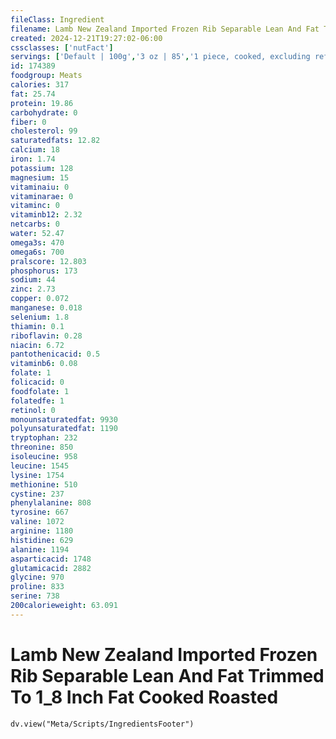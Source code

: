 ```yaml
---
fileClass: Ingredient
filename: Lamb New Zealand Imported Frozen Rib Separable Lean And Fat Trimmed To 1_8 Inch Fat Cooked Roasted
created: 2024-12-21T19:27:02-06:00
cssclasses: ['nutFact']
servings: ['Default | 100g','3 oz | 85','1 piece, cooked, excluding refuse (yield from 1 lb raw meat with refuse) | 233']
id: 174389
foodgroup: Meats
calories: 317
fat: 25.74
protein: 19.86
carbohydrate: 0
fiber: 0
cholesterol: 99
saturatedfats: 12.82
calcium: 18
iron: 1.74
potassium: 128
magnesium: 15
vitaminaiu: 0
vitaminarae: 0
vitaminc: 0
vitaminb12: 2.32
netcarbs: 0
water: 52.47
omega3s: 470
omega6s: 700
pralscore: 12.803
phosphorus: 173
sodium: 44
zinc: 2.73
copper: 0.072
manganese: 0.018
selenium: 1.8
thiamin: 0.1
riboflavin: 0.28
niacin: 6.72
pantothenicacid: 0.5
vitaminb6: 0.08
folate: 1
folicacid: 0
foodfolate: 1
folatedfe: 1
retinol: 0
monounsaturatedfat: 9930
polyunsaturatedfat: 1190
tryptophan: 232
threonine: 850
isoleucine: 958
leucine: 1545
lysine: 1754
methionine: 510
cystine: 237
phenylalanine: 808
tyrosine: 667
valine: 1072
arginine: 1180
histidine: 629
alanine: 1194
asparticacid: 1748
glutamicacid: 2882
glycine: 970
proline: 833
serine: 738
200calorieweight: 63.091
---
```


# Lamb New Zealand Imported Frozen Rib Separable Lean And Fat Trimmed To 1_8 Inch Fat Cooked Roasted

```dataviewjs
dv.view("Meta/Scripts/IngredientsFooter")
```